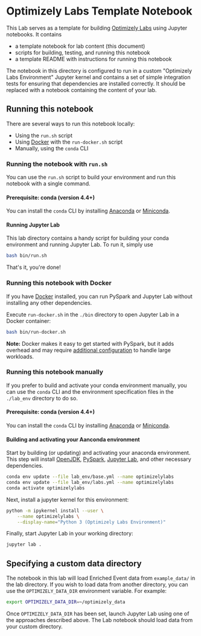 # Optimizely Labs Template Notebook

This Lab serves as a template for building [Optimizely Labs](https://www.optimizely.com/labs) using Jupyter notebooks.  It contains
- a template notebook for lab content (this document)
- scripts for building, testing, and running this notebook
- a template README with instructions for running this notebook

The notebook in this directory is configured to run in a custom "Optimizely Labs Environment" Jupyter kernel and contains a set of simple integration tests for ensuring that dependencies are installed correctly. It should be replaced with a notebook containing the content of your lab.

## Running this notebook

There are several ways to run this notebook locally:
- Using the `run.sh` script
- Using [Docker](https://www.docker.com/) with the `run-docker.sh` script
- Manually, using the `conda` CLI

### Running the notebook with `run.sh`

You can use the `run.sh` script to build your environment and run this notebook with a single command.

#### Prerequisite: conda (version 4.4+)

[Anaconda]: https://www.anaconda.com/distribution/
[Miniconda]: https://docs.conda.io/en/latest/miniconda.html

You can install the `conda` CLI by installing [Anaconda] or [Miniconda].

#### Running Jupyter Lab

This lab directory contains a handy script for building your conda environment and running Jupyter Lab.  To run it, simply use

```sh
bash bin/run.sh
```

That's it, you're done!

### Running this notebook with Docker

If you have [Docker](https://www.docker.com/) installed, you can run PySpark and Jupyter Lab without installing any other dependencies.

Execute `run-docker.sh` in the `./bin` directory to open Jupyter Lab in a Docker container:

```sh
bash bin/run-docker.sh
```

**Note:** Docker makes it easy to get started with PySpark, but it adds overhead and may require [additional configuration](https://docs.docker.com/config/containers/resource_constraints/) to handle large workloads.  

### Running this notebook manually

If you prefer to build and activate your conda environment manually, you can use the `conda` CLI and the environment specification files in the `./lab_env` directory to do so.

#### Prerequisite: conda (version 4.4+)

[Anaconda]: https://www.anaconda.com/distribution/
[Miniconda]: https://docs.conda.io/en/latest/miniconda.html

You can install the `conda` CLI by installing [Anaconda] or [Miniconda].

#### Building and activating your Aanconda environment

Start by building (or updating) and activating your anaconda environment.  This step will install [OpenJDK](https://openjdk.java.net/), [PySpark](https://spark.apache.org/docs/latest/api/python/pyspark.html), [Jupyter Lab](https://jupyter.org/), and other necessary dependencies.

```sh
conda env update --file lab_env/base.yml --name optimizelylabs
conda env update --file lab_env/labs.yml --name optimizelylabs
conda activate optimizelylabs
```

Next, install a jupyter kernel for this environment:

```sh
python -m ipykernel install --user \
    --name optimizelylabs \
    --display-name="Python 3 (Optimizely Labs Environment)"
```

Finally, start Jupyter Lab in your working directory:

```sh
jupyter lab .
```

## Specifying a custom data directory

The notebook in this lab will load Enriched Event data from `example_data/` in the lab directory.  If you wish to load data from another directory, you can use the `OPTIMIZELY_DATA_DIR` environment variable.  For example:

```sh
export OPTIMIZELY_DATA_DIR=~/optimizely_data
```

Once `OPTIMIZELY_DATA_DIR` has been set, launch Jupyter Lab using one of the approaches described above.  The Lab notebook should load data from your custom directory.
